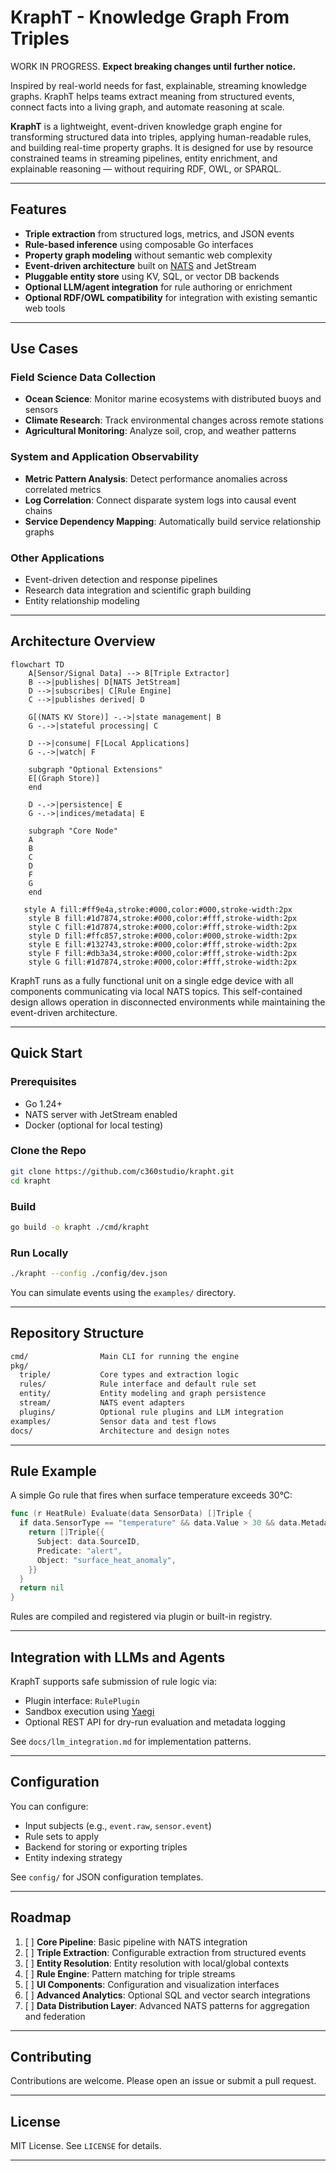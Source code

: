 # KraphT - Knowledge Graph From Triples

WORK IN PROGRESS.  **Expect breaking changes until further notice.**

Inspired by real-world needs for fast, explainable, streaming knowledge graphs.  KraphT helps teams extract meaning from structured events, connect facts into a living graph, and automate reasoning at scale.

**KraphT** is a lightweight, event-driven knowledge graph engine for transforming structured data into triples, applying human-readable rules, and building real-time property graphs. It is designed for use by resource constrained teams in streaming pipelines, entity enrichment, and explainable reasoning — without requiring RDF, OWL, or SPARQL.

---

## Features

- **Triple extraction** from structured logs, metrics, and JSON events
- **Rule-based inference** using composable Go interfaces
- **Property graph modeling** without semantic web complexity
- **Event-driven architecture** built on [NATS](https://nats.io) and JetStream
- **Pluggable entity store** using KV, SQL, or vector DB backends
- **Optional LLM/agent integration** for rule authoring or enrichment
- **Optional RDF/OWL compatibility** for integration with existing semantic web tools

---

## Use Cases

### Field Science Data Collection

- **Ocean Science**: Monitor marine ecosystems with distributed buoys and sensors
- **Climate Research**: Track environmental changes across remote stations
- **Agricultural Monitoring**: Analyze soil, crop, and weather patterns

### System and Application Observability

- **Metric Pattern Analysis**: Detect performance anomalies across correlated metrics
- **Log Correlation**: Connect disparate system logs into causal event chains
- **Service Dependency Mapping**: Automatically build service relationship graphs

### Other Applications

- Event-driven detection and response pipelines
- Research data integration and scientific graph building
- Entity relationship modeling

---

## Architecture Overview

```mermaid
flowchart TD
    A[Sensor/Signal Data] --> B[Triple Extractor]
    B -->|publishes| D[NATS JetStream]
    D -->|subscribes| C[Rule Engine]
    C -->|publishes derived| D
    
    G[(NATS KV Store)] -.->|state management| B
    G -.->|stateful processing| C
    
    D -->|consume| F[Local Applications]
    G -.->|watch| F
    
    subgraph "Optional Extensions"
    E[(Graph Store)]
    end
    
    D -.->|persistence| E
    G -.->|indices/metadata| E
    
    subgraph "Core Node"
    A
    B
    C
    D
    F
    G
    end
    
   style A fill:#ff9e4a,stroke:#000,color:#000,stroke-width:2px
    style B fill:#1d7874,stroke:#000,color:#fff,stroke-width:2px
    style C fill:#1d7874,stroke:#000,color:#fff,stroke-width:2px
    style D fill:#ffc857,stroke:#000,color:#000,stroke-width:2px
    style E fill:#132743,stroke:#000,color:#fff,stroke-width:2px
    style F fill:#db3a34,stroke:#000,color:#fff,stroke-width:2px
    style G fill:#1d7874,stroke:#000,color:#fff,stroke-width:2px
```

KraphT runs as a fully functional unit on a single edge device with all components communicating via local NATS topics. This self-contained design allows operation in disconnected environments while maintaining the event-driven architecture.

---

## Quick Start

### Prerequisites

- Go 1.24+
- NATS server with JetStream enabled
- Docker (optional for local testing)

### Clone the Repo

```bash
git clone https://github.com/c360studio/krapht.git
cd krapht
```

### Build

```bash
go build -o krapht ./cmd/krapht
```

### Run Locally

```bash
./krapht --config ./config/dev.json
```

You can simulate events using the `examples/` directory.

---

## Repository Structure

```bash
cmd/                Main CLI for running the engine
pkg/
  triple/           Core types and extraction logic
  rules/            Rule interface and default rule set
  entity/           Entity modeling and graph persistence
  stream/           NATS event adapters
  plugins/          Optional rule plugins and LLM integration
examples/           Sensor data and test flows
docs/               Architecture and design notes
```

---

## Rule Example

A simple Go rule that fires when surface temperature exceeds 30°C:

```go
func (r HeatRule) Evaluate(data SensorData) []Triple {
  if data.SensorType == "temperature" && data.Value > 30 && data.Metadata["depth"] == "0" {
    return []Triple{{
      Subject: data.SourceID,
      Predicate: "alert",
      Object: "surface_heat_anomaly",
    }}
  }
  return nil
}
```

Rules are compiled and registered via plugin or built-in registry.

---

## Integration with LLMs and Agents

KraphT supports safe submission of rule logic via:

- Plugin interface: `RulePlugin`
- Sandbox execution using [Yaegi](https://github.com/traefik/yaegi)
- Optional REST API for dry-run evaluation and metadata logging

See `docs/llm_integration.md` for implementation patterns.

---

## Configuration

You can configure:

- Input subjects (e.g., `event.raw`, `sensor.event`)
- Rule sets to apply
- Backend for storing or exporting triples
- Entity indexing strategy

See `config/` for JSON configuration templates.

---

## Roadmap

1. [ ] **Core Pipeline**: Basic pipeline with NATS integration
2. [ ] **Triple Extraction**: Configurable extraction from structured events
3. [ ] **Entity Resolution**: Entity resolution with local/global contexts
4. [ ] **Rule Engine**: Pattern matching for triple streams
5. [ ] **UI Components**: Configuration and visualization interfaces
6. [ ] **Advanced Analytics**: Optional SQL and vector search integrations
7. [ ] **Data Distribution Layer**: Advanced NATS patterns for aggregation and federation

---

## Contributing

Contributions are welcome. Please open an issue or submit a pull request.

---

## License

MIT License. See `LICENSE` for details.

---
